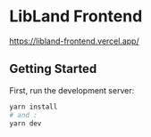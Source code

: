 # LibLand Frontend
https://libland-frontend.vercel.app/

## Getting Started

First, run the development server:

```bash
yarn install
# and :
yarn dev

```

